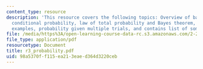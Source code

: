 ```yaml
---
content_type: resource
description: 'This resource covers the following topics: Overview of basic probability,
  conditional probability, law of total probability and Bayes theorem, contains some
  examples, probability given multiple trials, and contains list of some useful references.'
file: /media/https%3A/open-learning-course-data-rc.s3.amazonaws.com/2-22-design-principles-for-ocean-vehicles-13-42-spring-2005/98a5370ff115ea213eaed364d3220ceb_r3_probability.pdf
file_type: application/pdf
resourcetype: Document
title: r3_probability.pdf
uid: 98a5370f-f115-ea21-3eae-d364d3220ceb
---
```

